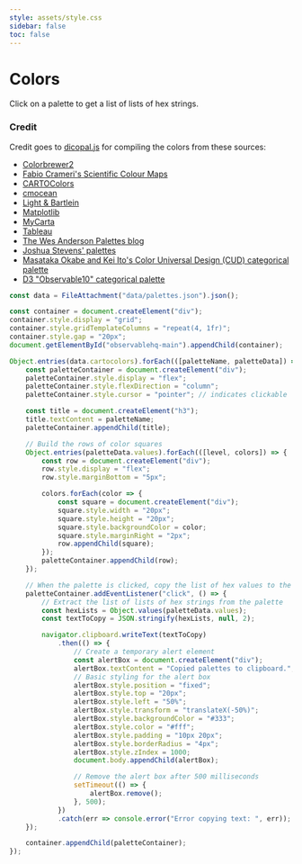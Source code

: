 ```yaml
---
style: assets/style.css
sidebar: false
toc: false
---
```


# Colors

Click on a palette to get a list of lists of hex strings. 

### Credit

Credit goes to [dicopal.js](https://github.com/riatelab/dicopal.js) for compiling the colors from these sources:

 - [Colorbrewer2](https://colorbrewer2.org/)
 - [Fabio Crameri's Scientific Colour Maps](https://www.fabiocrameri.ch/colourmaps/)
 - [CARTOColors](https://carto.com/carto-colors/)
 - [cmocean](https://matplotlib.org/cmocean/)
 - [Light & Bartlein](https://agupubs.onlinelibrary.wiley.com/doi/abs/10.1029/2004EO400002)
 - [Matplotlib](https://bids.github.io/colormap/)
 - [MyCarta](https://mycartablog.com/color-palettes/)
 - [Tableau](https://help.tableau.com/current/pro/desktop/en-us/formatting_create_custom_colors.htm#hex-values-for-discontinued-color-palettes)
 - [The Wes Anderson Palettes blog](https://wesandersonpalettes.tumblr.com/)
 - [Joshua Stevens' palettes](https://www.joshuastevens.net/)
 - [Masataka Okabe and Kei Ito's Color Universal Design (CUD) categorical palette](https://jfly.uni-koeln.de/color/)
 - [D3 "Observable10" categorical palette](https://d3js.org/d3-scale-chromatic/categorical#schemeObservable10)

```js
const data = FileAttachment("data/palettes.json").json();
```

```js
const container = document.createElement("div");
container.style.display = "grid";
container.style.gridTemplateColumns = "repeat(4, 1fr)";
container.style.gap = "20px";
document.getElementById("observablehq-main").appendChild(container);

Object.entries(data.cartocolors).forEach(([paletteName, paletteData]) => {
    const paletteContainer = document.createElement("div");
    paletteContainer.style.display = "flex";
    paletteContainer.style.flexDirection = "column";
    paletteContainer.style.cursor = "pointer"; // indicates clickable

    const title = document.createElement("h3");
    title.textContent = paletteName;
    paletteContainer.appendChild(title);

    // Build the rows of color squares
    Object.entries(paletteData.values).forEach(([level, colors]) => {
        const row = document.createElement("div");
        row.style.display = "flex";
        row.style.marginBottom = "5px";

        colors.forEach(color => {
            const square = document.createElement("div");
            square.style.width = "20px";
            square.style.height = "20px";
            square.style.backgroundColor = color;
            square.style.marginRight = "2px";
            row.appendChild(square);
        });
        paletteContainer.appendChild(row);
    });

    // When the palette is clicked, copy the list of hex values to the clipboard.
    paletteContainer.addEventListener("click", () => {
        // Extract the list of lists of hex strings from the palette
        const hexLists = Object.values(paletteData.values);
        const textToCopy = JSON.stringify(hexLists, null, 2);

        navigator.clipboard.writeText(textToCopy)
            .then(() => {
                // Create a temporary alert element
                const alertBox = document.createElement("div");
                alertBox.textContent = "Copied palettes to clipboard.";
                // Basic styling for the alert box
                alertBox.style.position = "fixed";
                alertBox.style.top = "20px";
                alertBox.style.left = "50%";
                alertBox.style.transform = "translateX(-50%)";
                alertBox.style.backgroundColor = "#333";
                alertBox.style.color = "#fff";
                alertBox.style.padding = "10px 20px";
                alertBox.style.borderRadius = "4px";
                alertBox.style.zIndex = 1000;
                document.body.appendChild(alertBox);

                // Remove the alert box after 500 milliseconds
                setTimeout(() => {
                    alertBox.remove();
                }, 500);
            })
            .catch(err => console.error("Error copying text: ", err));
    });

    container.appendChild(paletteContainer);
});
```
